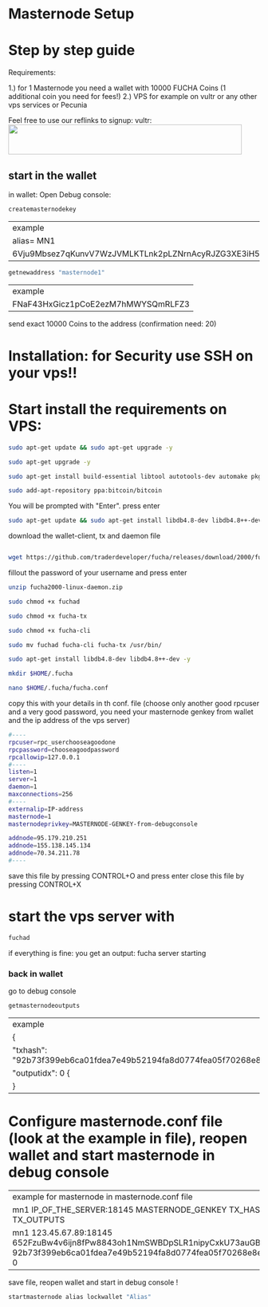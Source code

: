 # Masternode Setup  
# Step by step guide
 

Requirements: 	

1.) for 1 Masternode you need a wallet with 10000 FUCHA Coins (1 additional coin you need for fees!)
2.) VPS for example on vultr or any other vps services or Pecunia  

Feel free to use our reflinks to signup: 
vultr: <a href="https://www.vultr.com/?ref=8913368"><img src="https://www.vultr.com/media/banners/banner_468x60.png" width="468" height="60"></a>

 
## start in the wallet 
in wallet: Open Debug console: 

```bash
createmasternodekey
```

<table>
<tr><td>example</td></tr>
<tr><td>alias= MN1</td></tr>
<tr><td>6Vju9Mbsez7qKunvV7WzJVMLKTLnk2pLZNrnAcyRJZG3XE3iH58</td></tr>
</table>

```bash
getnewaddress "masternode1"  
```

<table>
<tr><td>example</td></tr>
<tr><td>FNaF43HxGicz1pCoE2ezM7hMWYSQmRLFZ3</td></tr>
</table>

send exact 10000 Coins to the address (confirmation need: 20) 


# Installation: for Security use SSH on your vps!!

# Start install the requirements on VPS:

```bash
sudo apt-get update && sudo apt-get upgrade -y
```
```bash
sudo apt-get upgrade -y
```
```bash
sudo apt-get install build-essential libtool autotools-dev automake pkg-config libssl-dev libevent-dev bsdmainutils python3 libboost-system-dev libboost-filesystem-dev libboost-chrono-dev libboost-test-dev libboost-thread-dev libboost-all-dev libboost-program-options-dev libminiupnpc-dev libzmq3-dev libprotobuf-dev protobuf-compiler unzip software-properties-common cmake -y
```
```bash
sudo add-apt-repository ppa:bitcoin/bitcoin
```
You will be prompted with "Enter". press enter

```bash
sudo apt-get update && sudo apt-get install libdb4.8-dev libdb4.8++-dev -y
```

download the wallet-client, tx and daemon file

```bash

wget https://github.com/traderdeveloper/fucha/releases/download/2000/fucha2000-linux-daemon.zip
```
fillout the password of your username and press enter


```bash
unzip fucha2000-linux-daemon.zip
```
```bash
sudo chmod +x fuchad
```
```bash
sudo chmod +x fucha-tx
```
```bash
sudo chmod +x fucha-cli
```
```bash
sudo mv fuchad fucha-cli fucha-tx /usr/bin/
```
```bash
sudo apt-get install libdb4.8-dev libdb4.8++-dev -y
```
```bash
mkdir $HOME/.fucha
```
```bash
nano $HOME/.fucha/fucha.conf
```

copy this with your details in th conf. file (choose only another good rpcuser and a very good password, you need your masternode genkey from wallet and the ip address of the vps server)
```bash
#----
rpcuser=rpc_userchooseagoodone
rpcpassword=chooseagoodpassword
rpcallowip=127.0.0.1
#----
listen=1
server=1
daemon=1
maxconnections=256
#----
externalip=IP-address
masternode=1
masternodeprivkey=MASTERNODE-GENKEY-from-debugconsole

addnode=95.179.210.251
addnode=155.138.145.134
addnode=70.34.211.78
#----
```
save this file by pressing CONTROL+O and press enter
close this file by pressing CONTROL+X

# start the vps server with

```bash
fuchad
```
if everything is fine: you get an output: fucha server starting




### back in wallet
 
go to debug console

```bash
getmasternodeoutputs
```
<table>
<tr><td>example</td></tr>
 <tr><td>{</td></tr>
<tr><td>    "txhash": "92b73f399eb6ca01fdea7e49b52194fa8d0774fea05f70268e8e78f286c2948a", </td></tr>
<tr><td>     "outputidx": 0 {</td></tr>
<tr><td>   }</td></tr>
</table>


# Configure masternode.conf file (look at the example in file), reopen wallet and start masternode in debug console

<table>
<tr><td>example for masternode in masternode.conf file </td></tr>
<tr><td>mn1 IP_OF_THE_SERVER:18145 MASTERNODE_GENKEY TX_HASH TX_OUTPUTS</td></tr>
<tr><td>mn1 123.45.67.89:18145 652FzuBw4v6ijn8fPw8843oh1NmSWBDpSLR1nipyCxkU73auGBx 92b73f399eb6ca01fdea7e49b52194fa8d0774fea05f70268e8e78f286c2948a 0</td></tr>
</table>

save file, reopen wallet and start in debug console !

```bash
startmasternode alias lockwallet "Alias"
```
